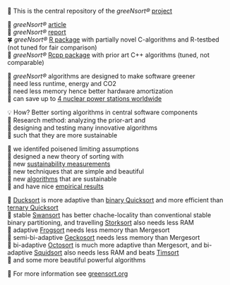 🏡 This is the central repository of the *greeNsort®* [project](https://greensort.org/index.html)  

📰 *greeNsort®* [article](https://github.com/greeNsort/greeNsort.article/)  
📖 *greeNsort®* [report](https://github.com/greeNsort/greeNsort.report/)  
🍀 *greeNsort®* [R package](https://github.com/greeNsort/greeNsort.R/) with partially novel C-algorithms and R-testbed (not tuned for fair comparison)  
🍁 *greeNsort®* [Rcpp package](https://github.com/greeNsort/greeNsort.Rcpp/) with prior art C++ algorithms (tuned, not comparable)  

🌱 *greeNsort®* algorithms are designed to make software greener  
🌿 need less runtime, energy and CO2  
🌳 need less memory hence better hardware amortization  
🔋 can save up to [4 nuclear power stations worldwide](https://greensort.org/WhyWhatHowmuch.html)  

💡 How? Better sorting algorithms in central software components  
🚂 Research method: analyzing the prior-art and  
🚀 designing and testing many innovative algorithms  
🚴 such that they are more sustainable  

🍄 we identifed poisened limiting assumptions  
🌻 designed a new theory of sorting with  
📐 new [sustainability measurements](https://greensort.org/GSF_SCI.html)  
🎨 new techniques that are simple and beautiful  
🔧 new [algorithms](https://greensort.org/portfolio.html)  that are sustainable  
🌵 and have nice [empirical results](https://greensort.org/results.html)  

🦆 [Ducksort](https://greensort.org/glossary.html#ducksort)  is more adaptive than [binary Quicksort](https://greensort.org/glossary.html#quicksort2) and more efficient than [ternary Quicksort](https://greensort.org/glossary.html#quicksort3)  
🦢 stable [Swansort](https://greensort.org/glossary.html#swansort) has better chache-locality than conventional stable binary partitioning, and travelling [Storksort](https://greensort.org/glossary.html#storksort) also needs less RAM  
🐸 adaptive [Frogsort](https://greensort.org/glossary.html#frogsort) needs less memory than Mergesort  
🦎 semi-bi-adaptive [Geckosort](https://greensort.org/glossary.html#geckosort) needs less memory than Mergesort  
🦑 bi-adaptive [Octosort](https://greensort.org/glossary.html#octosort) is much more adaptive than Mergesort, and bi-adaptive [Squidsort](https://greensort.org/glossary.html#squidsort) also needs less RAM and beats [Timsort](https://greensort.org/glossary.html#timsort)  
🦚 and some more beautiful powerful algorithms  
<!-- 🦤 even the extinct Dodosort was re-surrected  -->

🔭 For more information see [greensort.org](www.greensort.org)  
